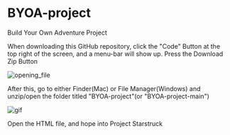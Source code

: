 # BYOA-project
Build Your Own Adventure Project

When downloading this GitHub repository, click the "Code" Button at the top right of the screen, and a menu-bar will show up. 
Press the Download Zip Button


![opening_file](https://github.com/kev374k/BYOA-project/assets/54005848/c88c65a1-3092-49c5-ae60-9d9559e1cafc)

After this, go to either Finder(Mac) or File Manager(Windows) and unzip/open the folder titled "BYOA-project"(or "BYOA-project-main")

![gif](https://github.com/kev374k/BYOA-project/assets/54005848/8e19b49f-1f72-4165-a99a-53def1d8cc6d)

Open the HTML file, and hope into Project Starstruck
